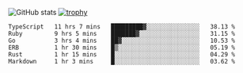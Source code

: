 ![GitHub stats](https://github-readme-stats.vercel.app/api?username=ksk001100&show_icons=true&theme=tokyonight)
[![trophy](https://github-profile-trophy.vercel.app/?username=ksk001100&theme=onedark)](https://github.com/ryo-ma/github-profile-trophy)

<!--START_SECTION:waka-->

```text
TypeScript   11 hrs 7 mins   █████████▓░░░░░░░░░░░░░░░   38.13 %
Ruby         9 hrs 5 mins    ███████▓░░░░░░░░░░░░░░░░░   31.15 %
Go           3 hrs 4 mins    ██▓░░░░░░░░░░░░░░░░░░░░░░   10.53 %
ERB          1 hr 30 mins    █▒░░░░░░░░░░░░░░░░░░░░░░░   05.19 %
Rust         1 hr 15 mins    █░░░░░░░░░░░░░░░░░░░░░░░░   04.29 %
Markdown     1 hr 3 mins     █░░░░░░░░░░░░░░░░░░░░░░░░   03.62 %
```

<!--END_SECTION:waka-->
